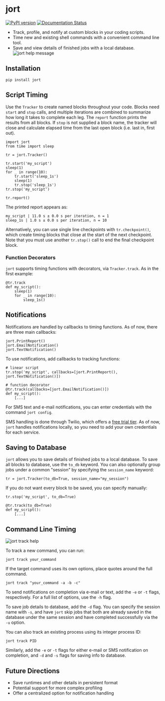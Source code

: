# jort
[![PyPI version](https://badge.fury.io/py/jort.svg)](https://badge.fury.io/py/jort) 
[![Documentation Status](https://readthedocs.org/projects/jort/badge/?version=latest)](https://jort.readthedocs.io/en/latest/?badge=latest)

* Track, profile, and notify at custom blocks in your coding scripts. 
* Time new and existing shell commands with a convenient command line tool. 
* Save and view details of finished jobs with a local database.
![jort help message](jort_help.png)

## Installation
```
pip install jort
```

## Script Timing
Use the `Tracker` to create named blocks throughout your code. Blocks need `start` and `stop` calls, and 
multiple iterations are combined to summarize how long it takes to complete each leg. The `report` function
prints the results from all blocks. If `stop` is not supplied a block name, the tracker will close and calculate elapsed time from the last open block (i.e. last in, first out).
```
import jort
from time import sleep

tr = jort.Tracker()

tr.start('my_script')
sleep(1)
for _ in range(10):
    tr.start('sleep_1s')
    sleep(1)
    tr.stop('sleep_1s')
tr.stop('my_script')
    
tr.report()
```

The printed report appears as:
```
my_script | 11.0 s ± 0.0 s per iteration, n = 1
sleep_1s | 1.0 s ± 0.0 s per iteration, n = 10
```

Alternatively, you can use single line checkpoints with `tr.checkpoint()`, which create timing blocks that close at the start of the next checkpoint. Note that you must use another `tr.stop()` call to end the final checkpoint block.

### Function Decorators
`jort` supports timing functions with decorators, via `Tracker.track`. As in the first example:
```
@tr.track
def my_script():
    sleep(1)
    for _ in range(10):
        sleep_1s()
```

## Notifications

Notifications are handled by callbacks to timing functions. As of now, there are three main callbacks:
```
jort.PrintReport()
jort.EmailNotification()
jort.TextNotification()
```
To use notifications, add callbacks to tracking functions:
```
# linear script
tr.stop('my_script', callbacks=[jort.PrintReport(), jort.TextNotification()])

# function decorator
@tr.track(callbacks=[jort.EmailNotification()])
def my_script():
    [...]
```

For SMS text and e-mail notifications, you can enter credentials with the command `jort config`. 

SMS handling is done through Twilio, which offers a [free trial tier](https://support.twilio.com/hc/en-us/articles/223136107-How-does-Twilio-s-Free-Trial-work-). As of now, `jort` handles notifications locally, so you need to add your own credentials for each service. 

## Saving to Database

`jort` allows you to save details of finished jobs to a local database. To save all blocks to database, use the `to_db` keyword. You can also optionally group jobs under a common "session" by specifying the `session_name` keyword:
```
tr = jort.Tracker(to_db=True, session_name="my_session")
```
If you do not want every block to be saved, you can specify manually:
```
tr.stop('my_script', to_db=True)

@tr.track(to_db=True)
def my_script():
    [...]
```

## Command Line Timing
![jort track help](jort_track_help.png)

To track a new command, you can run:
```
jort track your_command
```
If the target command uses its own options, place quotes around the full command.
```
jort track "your_command -a -b -c"
```
To send notifications on completion via e-mail or text, add the `-e` or `-t` flags, respectively. For a full list of options, use the `-h` flag.

To save job details to database, add the `-d` flag. You can specify the session name with `-s`, and have `jort` skip jobs that both are already saved in the database under the same session and have completed successfully via the `-u` option.

You can also track an existing process using its integer process ID:
```
jort track PID
```
Similarly, add the `-e` or `-t` flags for either e-mail or SMS notification on completion, and `-d` and `-s` flags for saving info to database.

## Future Directions

* Save runtimes and other details in persistent format
* Potential support for more complex profiling
* Offer a centralized option for notification handling
